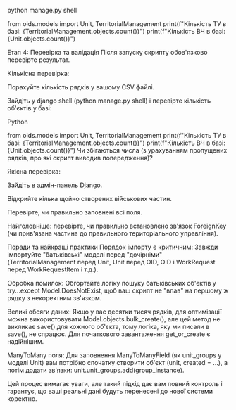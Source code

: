 python manage.py shell

from oids.models import Unit, TerritorialManagement
print(f"Кількість ТУ в базі: {TerritorialManagement.objects.count()}")
print(f"Кількість ВЧ в базі: {Unit.objects.count()}")



Етап 4: Перевірка та валідація
Після запуску скрипту обов'язково перевірте результат.

Кількісна перевірка:

Порахуйте кількість рядків у вашому CSV файлі.

Зайдіть у django shell (python manage.py shell) і перевірте кількість об'єктів у базі:

Python

from oids.models import Unit, TerritorialManagement
print(f"Кількість ТУ в базі: {TerritorialManagement.objects.count()}")
print(f"Кількість ВЧ в базі: {Unit.objects.count()}")
Чи збігаються числа (з урахуванням пропущених рядків, про які скрипт виводив попередження)?

Якісна перевірка:

Зайдіть в адмін-панель Django.

Відкрийте кілька щойно створених військових частин.

Перевірте, чи правильно заповнені всі поля.

Найголовніше: перевірте, чи правильно встановлено зв'язок ForeignKey (чи прив'язана частина до правильного територіального управління).

Поради та найкращі практики
Порядок імпорту є критичним: Завжди імпортуйте "батьківські" моделі перед "дочірніми" (TerritorialManagement перед Unit, Unit перед OID, OID і WorkRequest перед WorkRequestItem і т.д.).

Обробка помилок: Обгортайте логіку пошуку батьківських об'єктів у try...except Model.DoesNotExist, щоб ваш скрипт не "впав" на першому ж рядку з некоректним зв'язком.

Великі обсяги даних: Якщо у вас десятки тисяч рядків, для оптимізації можна використовувати Model.objects.bulk_create(), але цей метод не викликає save() для кожного об'єкта, тому логіка, яку ми писали в save(), не спрацює. Для початкового завантаження get_or_create є надійнішим.

ManyToMany поля: Для заповнення ManyToManyField (як unit_groups у моделі Unit) вам потрібно спочатку створити об'єкт (unit, created = ...), а потім додати зв'язки: unit.unit_groups.add(group_instance).

Цей процес вимагає уваги, але такий підхід дає вам повний контроль і гарантує, що ваші реальні дані будуть перенесені до нової системи коректно.